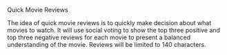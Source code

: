 Quick Movie Reviews


The idea of quick movie reviews is to quickly make decision about what movies to watch. It will use social voting to show the top three positive and top three negative reviews for each movie to present a balanced understanding of the movie. Reviews will be limited to 140 characters.
